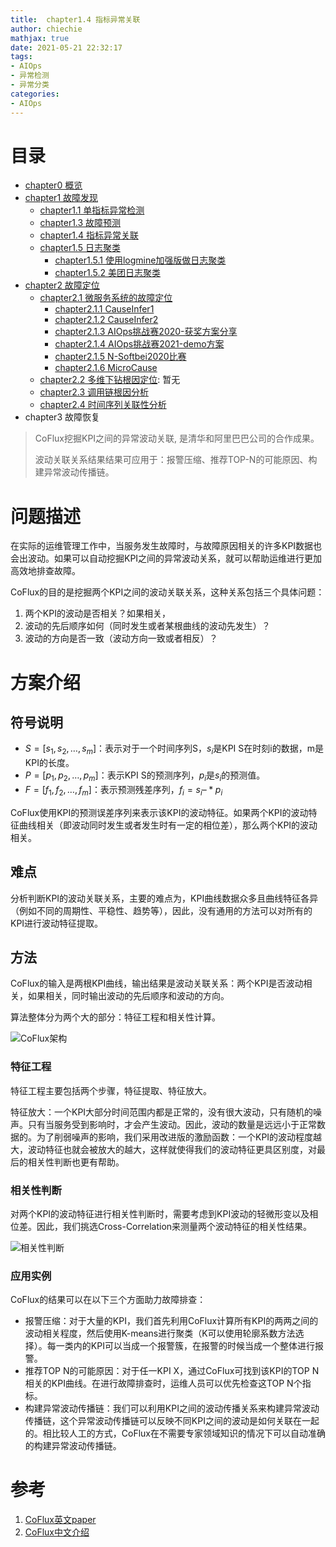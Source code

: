 ```yaml
---
title:  chapter1.4 指标异常关联
author: chiechie
mathjax: true
date: 2021-05-21 22:32:17
tags:
- AIOps
- 异常检测
- 异常分类
categories: 
- AIOps
---
```


# 目录
- [chapter0 概览](../AIOps-0-summary/)
- [chapter1 故障发现](../AIOps-1-event-generate/)
	- [chapter1.1 单指标异常检测](../AIOps-1_1-kpi-detector/)
	- [chapter1.3 故障预测](../AIOps-1_2-fault-prediction/)
	- [chapter1.4 指标异常关联](../AIOps-1_4-kpi-correlation/)
	- [chapter1.5 日志聚类](../AIOps-1_5-log-analysis/)
		- [chapter1.5.1 使用logmine加强版做日志聚类](../AIOps-1_5_1-log-analysis_logmine/)
		- [chapter1.5.2 美团日志聚类](../AIOps-1_5_2-log-analysis_meituan/)
- [chapter2 故障定位](../AIOps-2-event-analysis/)
	- [chapter2.1 微服务系统的故障定位](../AIOps-2_1-topo-rca/)
		- [chapter2.1.1 CauseInfer1](../AIOps-2_1_1-topo-rca-causeinfer-notes1/)
		- [chapter2.1.2 CauseInfer2](../AIOps-2_1_2-topo-rca-causeinfer-notes2/)
		- [chapter2.1.3 AIOps挑战赛2020-获奖方案分享](../AIOps-2_1_3-topo-rca-aiops2020/)
		- [chapter2.1.4 AIOps挑战赛2021-demo方案](../AIOps-2_1_4-topo-rca-aiops2021/)
		- [chapter2.1.5 N-Softbei2020比赛](../AIOps-2_1_5-topo-rca-cnsoftbei2020/)
		- [chapter2.1.6 MicroCause](../AIOps-2_1_6-topo-rca-MicroCause)
	- [chapter2.2 多维下钻根因定位](../AIOps-2_2-multi-dimensional-rca/): 暂无
	- [chapter2.3 调用链根因分析](../AIOps-2_3-trace_rca/)
	- [chapter2.4 时间序列关联性分析](../AIOps-2_4-metric_event_correlation/)
- chapter3 故障恢复

> CoFlux挖掘KPI之间的异常波动关联, 是清华和阿里巴巴公司的合作成果。
> 
> 波动关联关系结果结果可应用于：报警压缩、推荐TOP-N的可能原因、构建异常波动传播链。

# 问题描述


在实际的运维管理工作中，当服务发生故障时，与故障原因相关的许多KPI数据也会出波动。如果可以自动挖掘KPI之间的异常波动关系，就可以帮助运维进行更加高效地排查故障。

CoFlux的目的是挖掘两个KPI之间的波动关联关系，这种关系包括三个具体问题： 
1. 两个KPI的波动是否相关？如果相关，
2. 波动的先后顺序如何（同时发生或者某根曲线的波动先发生）？
3. 波动的方向是否一致（波动方向一致或者相反）？


# 方案介绍

## 符号说明
- $S = [s_1, s_2,…, s_m]$：表示对于一个时间序列S，$s_i$是KPI S在时刻i的数据，m是KPI的长度。
- $P = [p_1, p_2, …, p_m]$：表示KPI S的预测序列，$p_i$是$s_i$的预测值。
- $F = [f_1, f_2, …, f_m]$：表示预测残差序列，$f_i =  s_i – *p_i$

CoFlux使用KPI的预测误差序列来表示该KPI的波动特征。如果两个KPI的波动特征曲线相关（即波动同时发生或者发生时有一定的相位差），那么两个KPI的波动相关。

## 难点

分析判断KPI的波动关联关系，主要的难点为，KPI曲线数据众多且曲线特征各异（例如不同的周期性、平稳性、趋势等），因此，没有通用的方法可以对所有的KPI进行波动特征提取。


## 方法


CoFlux的输入是两根KPI曲线，输出结果是波动关联关系：两个KPI是否波动相关，如果相关，同时输出波动的先后顺序和波动的方向。

算法整体分为两个大的部分：特征工程和相关性计算。

![CoFlux架构](img_1.png)

### 特征工程

特征工程主要包括两个步骤，特征提取、特征放大。

 特征放大：一个KPI大部分时间范围内都是正常的，没有很大波动，只有随机的噪声。只有当服务受到影响时，才会产生波动。因此，波动的数量是远远小于正常数据的。为了削弱噪声的影响，我们采用改进版的激励函数：一个KPI的波动程度越大，波动特征也就会被放大的越大，这样就使得我们的波动特征更具区别度，对最后的相关性判断也更有帮助。

### 相关性判断

对两个KPI的波动特征进行相关性判断时，需要考虑到KPI波动的轻微形变以及相位差。因此，我们挑选Cross-Correlation来测量两个波动特征的相关性结果。

![相关性判断](img_2.png)

### 应用实例

CoFlux的结果可以在以下三个方面助力故障排查：

- 报警压缩：对于大量的KPI，我们首先利用CoFlux计算所有KPI的两两之间的波动相关程度，然后使用K-means进行聚类（K可以使用轮廓系数方法选择）。每一类内的KPI可以当成一个报警簇，在报警的时候当成一个整体进行报警。
- 推荐TOP N的可能原因：对于任一KPI X，通过CoFlux可找到该KPI的TOP N相关的KPI曲线。在进行故障排查时，运维人员可以优先检查这TOP N个指标。
- 构建异常波动传播链：我们可以利用KPI之间的波动传播关系来构建异常波动传播链，这个异常波动传播链可以反映不同KPI之间的波动是如何关联在一起的。相比较人工的方式，CoFlux在不需要专家领域知识的情况下可以自动准确的构建异常波动传播链。


# 参考

1. [CoFlux英文paper](https://netman.aiops.org/wp-content/uploads/2019/05/CoFlux_camera-ready1.pdf)
2. [CoFlux中文介绍](https://mp.weixin.qq.com/s/SpiIquuz-8Ud_C3e4oVyaQ)